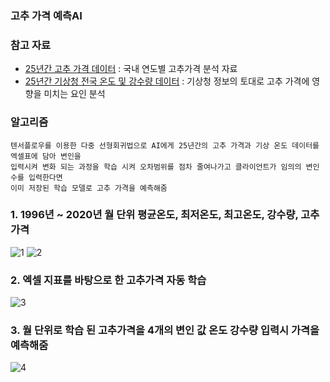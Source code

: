 ### 고추 가격 예측AI

### 참고 자료
* [25년간 고추 가격 데이터](https://www.kamis.or.kr/customer/price/retail/period.do) : 국내 연도별 고추가격 분석 자료<br>
* [25년간 기상청 전국 온도 및 강수량 데이터](https://data.kma.go.kr/climate/StatisticsDivision/selectStatisticsDivision.do?pgmNo=158) : 기상청 정보의 토대로 고추 가격에 영향을 미치는 요인 분석

### 알고리즘
```
텐서플로우를 이용한 다중 선형회귀법으로 AI에게 25년간의 고추 가격과 기상 온도 데이터를 엑셀표에 담아 변인을
입력시켜 변화 되는 과정을 학습 시켜 오차범위를 점차 줄여나가고 클라이언트가 임의의 변인 수를 입력한다면
이미 저장된 학습 모델로 고추 가격을 예측해줌
```

### 1. 1996년 ~ 2020년 월 단위 평균온도, 최저온도, 최고온도, 강수량, 고추가격
![1](https://user-images.githubusercontent.com/60598284/88687345-1ee3bc00-d133-11ea-8adf-ad0616f26554.PNG)
![2](https://user-images.githubusercontent.com/60598284/88687367-24d99d00-d133-11ea-804d-651263febdf6.PNG)

### 2. 엑셀 지표를 바탕으로 한 고추가격 자동 학습
![3](https://user-images.githubusercontent.com/60598284/88687393-2a36e780-d133-11ea-953d-ab884a24cb0f.PNG)

### 3. 월 단위로 학습 된 고추가격을 4개의 변인 값 온도 강수량 입력시 가격을 예측해줌
![4](https://user-images.githubusercontent.com/60598284/88687400-2c00ab00-d133-11ea-8bd1-899b04b0d7e1.PNG)

